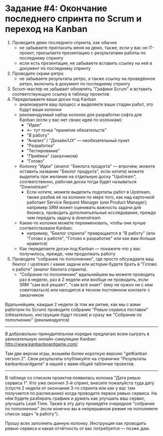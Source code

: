 # Задание #4: Окончание последнего спринта по Scrum и переход на Kanban

1. Проводите демо последнего спринта, как обычно
    - не забываете пригласить меня на демо, также, если у вас не IT-проект, присылаете презентацию с результатами работы по последнему спринту
    - если есть презентация, не забываете вставить ссылку на неё в документ по последнему спринту
2. Проводите скрам-ретро
    - не забываете результаты ретро, а также ссылку на проведённое ретро, включить в документ по последнему спринту
3. Sсrum-мастер не забывает обновлять "Графики Scrum" и вставить соответствующую ссылку в таблицу проектов
4. Переделываете ваши доски под Kanban
    - анализируете ваш процесс и выделяете ваши стадии работ, это будут ваши колонки
    - рекомендуемый набор колонок для разработки софта для Kanban (если у вас нет своих идей по колонкам):
        - "Идеи"
        - <— тут точка "принятия обязательств"
        - "В работу"
        - "Анализ" / "Дизайн/UX" — необязательный пункт
        - "Разработка"
        - "Тестирование"
        - "Приёмка" (заказчиком)
        - "Готово"
    - Колонку "Идеи" (аналог "Беклога продукта" — впрочем, можете оставить название "Беклог продукта", если хотите) можете выделить при желании на отдельную доску "Upstream", соответственно, рабочая доска тогда будет называться "Downstream"
        - Если хотите, можете выделить подэтапы работ в Upstream, также разбив её на колонки по мере того, как над карточкой работает Service Request Manager (или Product Manager); например SRM может оценивать важность задачи для бизнеса, проводить дополнитьельные исследования, прежде чем передать задачу в downstream
    - Какие-то колонки можете переименовать, чтобы они лучше соответствовали Kanban:
        - например, "Беклог спринта" превращается в "В работу" (или "Готово к работе", "Готово к разработке" или как вам больше нравится)
    - Как переделаете доски под Kanban — покажите что у вас получилось, прежде, чем продолжать работу
5. Проводите "собрание по пополнению", где просто обсуждаете ваш беклог / upstream / какие задачи или истории будете брать в "Готово к работе" (аналог беклога спринта).
    - "Собрание по пополнению" вдальнейшем вы можете проводить раз в неделю, раз в 2 недели или вообще не проводить, если SRM "сам всё решает", "сам всё знает" (ему не нужно ни с кем советоваться) или находится в тесном постоянном контакте с заказчиком

Вдальнейшем, каждые 2 недели (в том же ритме, как мы с вами работали по Scrum) проводите собрание "Ревью сервиса поставки" (обязательно, инструкции будут позже) и сразу же "Собрание по пополнению" (рекомендуется)

***

В добровольно-принудительном порядке предлагаю всем сыграть в увлекательную онлайн-симуляцию Kanban:
http://www.kanbanboardgame.com/

Там две версии игры, возьмём более короткую версию "getKanban version 2".
Свои результаты опубликуйте на страничке "Результаты kanbanboardgame" в нашей с вами общей табличке проектов.

***

В таблице со списком проектов появилась колонка "Дата ревью сервиса 1".
Кто уже окончил 3-й спринт, внесите пожалуйста туда дату (спустя 2 недели от окончания 3-го спринта или как у вас там получается по расписанию) когда проводите первое ревью сервиса.
На нём будете разбирать графики и думать как улучшать ваш сервис, улучшать Lead Time.
Также в эту дату проведёте очередное "собрание по пополнению" (если конечно вы в непрерывном режме не пополняете список задач "в работу").

Прошу всех заполнить данную колонку.
Инструкция как проводить ревью сервиса и какая отчётность от вас потребуется — позже дам.
